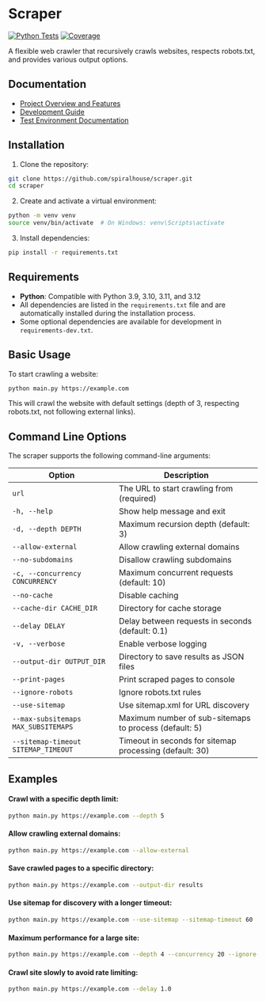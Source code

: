 # Scraper

[![Python Tests](https://github.com/spiralhouse/scraper/actions/workflows/python-package.yml/badge.svg)](https://github.com/spiralhouse/scraper/actions/workflows/python-package.yml)
[![Coverage](https://codecov.io/gh/spiralhouse/scraper/branch/main/graph/badge.svg)](https://codecov.io/gh/spiralhouse/scraper)

A flexible web crawler that recursively crawls websites, respects robots.txt, and provides various output options.

## Documentation

- [Project Overview and Features](docs/project.md)
- [Development Guide](docs/develop.md)
- [Test Environment Documentation](README-test-environment.md)

## Installation

1. Clone the repository:
```bash
git clone https://github.com/spiralhouse/scraper.git
cd scraper
```

2. Create and activate a virtual environment:
```bash
python -m venv venv
source venv/bin/activate  # On Windows: venv\Scripts\activate
```

3. Install dependencies:
```bash
pip install -r requirements.txt
```

## Requirements

- **Python**: Compatible with Python 3.9, 3.10, 3.11, and 3.12
- All dependencies are listed in the `requirements.txt` file and are automatically installed during the installation process.
- Some optional dependencies are available for development in `requirements-dev.txt`.

## Basic Usage

To start crawling a website:

```bash
python main.py https://example.com
```

This will crawl the website with default settings (depth of 3, respecting robots.txt, not following external links).

## Command Line Options

The scraper supports the following command-line arguments:

| Option | Description |
|--------|-------------|
| `url` | The URL to start crawling from (required) |
| `-h, --help` | Show help message and exit |
| `-d, --depth DEPTH` | Maximum recursion depth (default: 3) |
| `--allow-external` | Allow crawling external domains |
| `--no-subdomains` | Disallow crawling subdomains |
| `-c, --concurrency CONCURRENCY` | Maximum concurrent requests (default: 10) |
| `--no-cache` | Disable caching |
| `--cache-dir CACHE_DIR` | Directory for cache storage |
| `--delay DELAY` | Delay between requests in seconds (default: 0.1) |
| `-v, --verbose` | Enable verbose logging |
| `--output-dir OUTPUT_DIR` | Directory to save results as JSON files |
| `--print-pages` | Print scraped pages to console |
| `--ignore-robots` | Ignore robots.txt rules |
| `--use-sitemap` | Use sitemap.xml for URL discovery |
| `--max-subsitemaps MAX_SUBSITEMAPS` | Maximum number of sub-sitemaps to process (default: 5) |
| `--sitemap-timeout SITEMAP_TIMEOUT` | Timeout in seconds for sitemap processing (default: 30) |

## Examples

#### Crawl with a specific depth limit:
```bash
python main.py https://example.com --depth 5
```

#### Allow crawling external domains:
```bash
python main.py https://example.com --allow-external
```

#### Save crawled pages to a specific directory:
```bash
python main.py https://example.com --output-dir results
```

#### Use sitemap for discovery with a longer timeout:
```bash
python main.py https://example.com --use-sitemap --sitemap-timeout 60
```

#### Maximum performance for a large site:
```bash
python main.py https://example.com --depth 4 --concurrency 20 --ignore-robots
```

#### Crawl site slowly to avoid rate limiting:
```bash
python main.py https://example.com --delay 1.0
```
